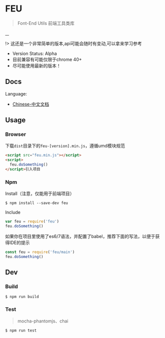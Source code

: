 # FEU

> Font-End Utils 前端工具类库

<p>
<a href="https://www.npmjs.com/package/feu">
<img src="https://img.shields.io/npm/l/feu.svg?style=flat-square" alt>
</a>
<a href="https://www.npmjs.com/package/feu">
<img src="https://img.shields.io/npm/v/feu.svg?style=flat-square" alt>
</a>
<a href="https://www.npmjs.com/package/feu">
<img src="https://img.shields.io/npm/dm/feu.svg?style=flat-square" alt>
</a>
<a href="https://www.npmjs.com/package/feu">
<img src="https://img.shields.io/npm/dt/feu.svg?style=flat-square" alt>
</a>
</p>

!> 这还是一个非常简单的版本,api可能会随时有变动,可以拿来学习参考

- Version Status: Alpha
- 目前兼容有可能仅限于chrome 40+
- 尽可能使用最新的版本！

## Docs

Language:

  - [Chinese-中文文档](https://loveonelong.github.io/feu)

## Usage

### Browser

下载`dist`目录下的`feu-[version].min.js`，遵循umd模块规范
```html
<script src="feu.min.js"></script>
<script>
  feu.doSomething()
</script>引入项目
```

### Npm

Install（注意，仅能用于前端项目）

```shell
$ npm install --save-dev feu
```

Include

```javascript
var feu = require('feu')
feu.doSomething()
```

如果你在项目里使用了es6/7语法，并配置了babel，推荐下面的写法，以便于获得IDE的提示

```javascript
const feu = require('feu/main')
feu.doSomething()
```

## Dev

### Build

```shell
$ npm run build
```

### Test

> mocha-phantomjs、chai

```shell
$ npm run test
```
